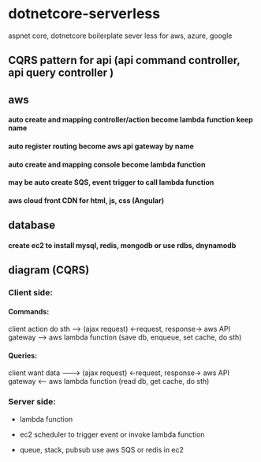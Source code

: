 # dotnetcore-serverless
aspnet core, dotnetcore boilerplate sever less for aws, azure, google 
## CQRS pattern for api (api command controller, api query controller )
## aws
#### auto create and mapping controller/action become lambda function keep name
#### auto register routing become aws api gateway by name
#### auto create and mapping console become lambda function
#### may be auto create SQS, event trigger to call lambda function
#### aws cloud front CDN for html, js, css (Angular)
## database
#### create ec2 to install mysql, redis, mongodb or use rdbs, dnynamodb

## diagram (CQRS)
### Client side:
#### Commands:
client action do sth --> (ajax request) <-request, response-> aws API gateway --> aws lambda function  (save db, enqueue, set cache, do sth)
#### Queries:
client want data ---> (ajax request) <-request, response-> aws API gateway <-- aws lambda function (read db, get cache, do sth)

### Server side:

- lambda function 

- ec2 scheduler to trigger event or invoke lambda function

- queue, stack, pubsub use aws SQS or redis in ec2



